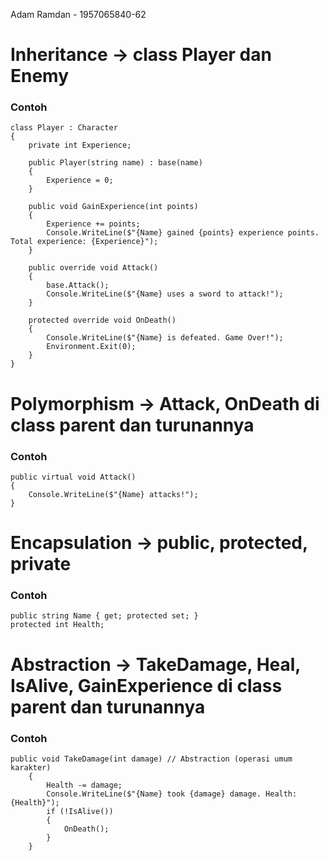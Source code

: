 Adam Ramdan - 1957065840-62

# Inheritance -> class Player dan Enemy
### Contoh
```
class Player : Character
{
    private int Experience;

    public Player(string name) : base(name)
    {
        Experience = 0;
    }

    public void GainExperience(int points)
    {
        Experience += points;
        Console.WriteLine($"{Name} gained {points} experience points. Total experience: {Experience}");
    }

    public override void Attack()
    {
        base.Attack();
        Console.WriteLine($"{Name} uses a sword to attack!");
    }

    protected override void OnDeath()
    {
        Console.WriteLine($"{Name} is defeated. Game Over!");
        Environment.Exit(0);
    }
}
```

# Polymorphism -> Attack, OnDeath di class parent dan turunannya
### Contoh
```
public virtual void Attack()
{
    Console.WriteLine($"{Name} attacks!");
}
```

# Encapsulation -> public, protected, private 
### Contoh
```
public string Name { get; protected set; }
protected int Health;
```

# Abstraction  -> TakeDamage, Heal, IsAlive, GainExperience di class parent dan turunannya
### Contoh
```
public void TakeDamage(int damage) // Abstraction (operasi umum karakter)
    {
        Health -= damage;
        Console.WriteLine($"{Name} took {damage} damage. Health: {Health}");
        if (!IsAlive())
        {
            OnDeath();
        }
    }
```
